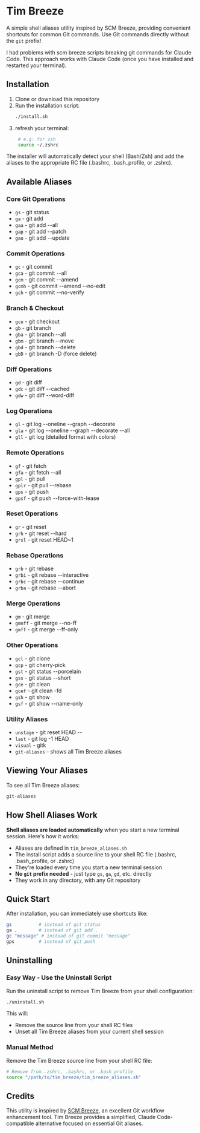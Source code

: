 # Tim Breeze

A simple shell aliases utility inspired by SCM Breeze, providing convenient shortcuts for common Git commands. Use Git commands directly without the `git` prefix!

I had problems with scm breeze scripts breaking git commands for Claude Code. This approach works with Claude Code (once you have installed and restarted your terminal).

## Installation

1. Clone or download this repository
2. Run the installation script:
   ```bash
   ./install.sh
   ```
3. refresh your terminal:
   ```bash
    # e.g: for zsh
    source ~/.zshrc
   ```

The installer will automatically detect your shell (Bash/Zsh) and add the aliases to the appropriate RC file (.bashrc, .bash_profile, or .zshrc).

## Available Aliases

### Core Git Operations

- `gs` - git status
- `ga` - git add
- `gaa` - git add --all
- `gap` - git add --patch
- `gau` - git add --update

### Commit Operations

- `gc` - git commit
- `gca` - git commit --all
- `gcm` - git commit --amend
- `gcmh` - git commit --amend --no-edit
- `gch` - git commit --no-verify

### Branch & Checkout

- `gco` - git checkout
- `gb` - git branch
- `gba` - git branch --all
- `gbm` - git branch --move
- `gbd` - git branch --delete
- `gbD` - git branch -D (force delete)

### Diff Operations

- `gd` - git diff
- `gdc` - git diff --cached
- `gdw` - git diff --word-diff

### Log Operations

- `gl` - git log --oneline --graph --decorate
- `gla` - git log --oneline --graph --decorate --all
- `gll` - git log (detailed format with colors)

### Remote Operations

- `gf` - git fetch
- `gfa` - git fetch --all
- `gpl` - git pull
- `gplr` - git pull --rebase
- `gps` - git push
- `gpsf` - git push --force-with-lease

### Reset Operations

- `gr` - git reset
- `grh` - git reset --hard
- `grsl` - git reset HEAD~1

### Rebase Operations

- `grb` - git rebase
- `grbi` - git rebase --interactive
- `grbc` - git rebase --continue
- `grba` - git rebase --abort

### Merge Operations

- `gm` - git merge
- `gmnff` - git merge --no-ff
- `gmff` - git merge --ff-only

### Other Operations

- `gcl` - git clone
- `gcp` - git cherry-pick
- `gst` - git status --porcelain
- `gss` - git status --short
- `gce` - git clean
- `gcef` - git clean -fd
- `gsh` - git show
- `gsf` - git show --name-only

### Utility Aliases

- `unstage` - git reset HEAD --
- `last` - git log -1 HEAD
- `visual` - gitk
- `git-aliases` - shows all Tim Breeze aliases

## Viewing Your Aliases

To see all Tim Breeze aliases:

```bash
git-aliases
```

## How Shell Aliases Work

**Shell aliases are loaded automatically** when you start a new terminal session. Here's how it works:

- Aliases are defined in `tim_breeze_aliases.sh`
- The install script adds a source line to your shell RC file (.bashrc, .bash_profile, or .zshrc)
- They're loaded every time you start a new terminal session
- **No `git` prefix needed** - just type `gs`, `ga`, `gd`, etc. directly
- They work in any directory, with any Git repository

## Quick Start

After installation, you can immediately use shortcuts like:

```bash
gs          # instead of git status
ga .        # instead of git add .
gc "message" # instead of git commit "message"
gps         # instead of git push
```

## Uninstalling

### Easy Way - Use the Uninstall Script

Run the uninstall script to remove Tim Breeze from your shell configuration:

```bash
./uninstall.sh
```

This will:

- Remove the source line from your shell RC files
- Unset all Tim Breeze aliases from your current shell session

### Manual Method

Remove the Tim Breeze source line from your shell RC file:

```bash
# Remove from .zshrc, .bashrc, or .bash_profile
source "/path/to/tim_breeze/tim_breeze_aliases.sh"
```

## Credits

This utility is inspired by [SCM Breeze](https://github.com/scmbreeze/scm_breeze?tab=readme-ov-file#updating), an excellent Git workflow enhancement tool. Tim Breeze provides a simplified, Claude Code-compatible alternative focused on essential Git aliases.
